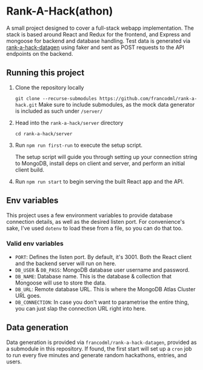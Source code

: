 # Rank-A-Hack(athon)
A small project designed to cover a full-stack webapp implementation.
The stack is based around React and Redux for the frontend, and Express and mongoose for backend and database handling.
Test data is generated via [rank-a-hack-datagen](https://github.com/francodml/rank-a-hack-datagen) using faker and sent as POST requests to the API endpoints on the backend.

## Running this project
1. Clone the repository locally
    
    `git clone --recurse-submodules https://github.com/francodml/rank-a-hack.git`
    Make sure to include submodules, as the mock data generator is included as such under `/server/`
    
2. Head into the `rank-a-hack/server` directory
    
    `cd rank-a-hack/server`

3. Run `npm run first-run` to execute the setup script.

    The setup script will guide you through setting up your connection string to MongoDB, install deps on client and server, and perform an initial client build.

4. Run `npm run start` to begin serving the built React app and the API.

## Env variables
This project uses a few environment variables to provide database connection details, as well as the desired listen port. For convenience's sake, I've used `dotenv` to load these from a file, so you can do that too.

### Valid env variables

* `PORT`: Defines the listen port. By default, it's 3001. Both the React client and the backend server will run on here.
* `DB_USER` & `DB_PASS`: MongoDB database user username and password.
* `DB_NAME`: Database name. This is the database & collection that Mongoose will use to store the data.
* `DB_URL`: Remote database URL. This is where the MongoDB Atlas Cluster URL goes.
* `DB_CONNECTION`: In case you don't want to parametrise the entire thing, you can just slap the connection URL right into here.

## Data generation
Data generation is provided via `francodml/rank-a-hack-datagen`, provided as a submodule in this repository. If found, the first start will set up a `cron` job to run every five minutes and generate random hackathons, entries, and users.
